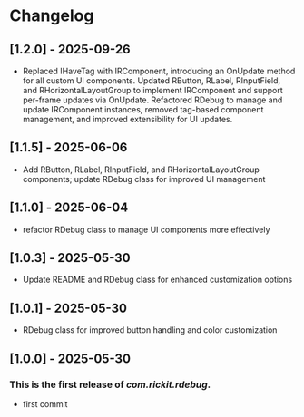 # Changelog
## [1.2.0] - 2025-09-26
- Replaced IHaveTag with IRComponent, introducing an OnUpdate method for all custom UI components. Updated RButton, RLabel, RInputField, and RHorizontalLayoutGroup to implement IRComponent and support per-frame updates via OnUpdate. Refactored RDebug to manage and update IRComponent instances, removed tag-based component management, and improved extensibility for UI updates.
## [1.1.5] - 2025-06-06
- Add RButton, RLabel, RInputField, and RHorizontalLayoutGroup components; update RDebug class for improved UI management
## [1.1.0] - 2025-06-04
- refactor RDebug class to manage UI components more effectively
## [1.0.3] - 2025-05-30
- Update README and RDebug class for enhanced customization options
## [1.0.1] - 2025-05-30
- RDebug class for improved button handling and color customization
## [1.0.0] - 2025-05-30
### This is the first release of *com.rickit.rdebug*.
- first commit